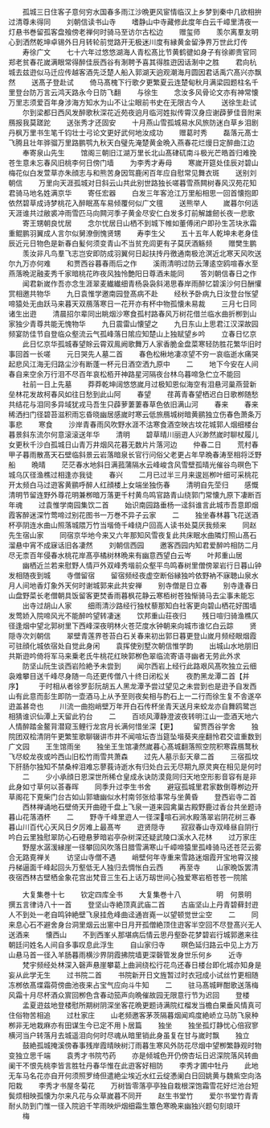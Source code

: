 <!-- { "loadSidebar": true } -->
　　孤城三日住客子意何穷水国春多雨江沙晩更风宦情临汉上乡梦到秦中几欲相拚过清尊未得同
　　刘朝信读书山寺
　　嗜静山中寺藏修此度年白云千嶂里清夜一灯悬书巻留孤客盘飱傍老禅何时骑马至访尔古松边
　　赠玺师
　　羡尔离羣友明心到洒然乾坤卓锡外日月转轮前觉路开无极迷川度有縁黄金留浄界万世此灯传
　　寿徐广文
　　七十六年过悠悠湖海人青松髙比节黄鹤徤如身子有徐卿贵官同郑老贫春花嵗满眼常得醉佳辰西谷有淛聘予喜其得胜逰因话淛中之胜
　　君向杭城去兹逰似马迁应传越客酒先泛楚人船入郭湖天逈观潮海月圆因君话禹穴髙兴亦飘然
　　送髙子登赴试
　　倚马髙槐下行歌夕更繁夏云连楚甸秋月满梁园题柱名千里登台防万言云鸿天路永今日防飞翻
　　与徐生
　　念汝多风骨论文亦有神常懐万里志须爱百年身涉海方知水为山不让尘眼前书史在无限古今人
　　送徐生赴试
　　尔到梁都日西风发醉歌秋深花近苑夜逈月临河姓拟传霄汉身应谢薜萝佳音附来鴈报我莫蹉跎
　　送张秀才还固安
　　十月燕山雪孤城易水风旅防迷白草乡泪剧丹枫万里书生笔千钧壮士弓论文更好武何地汝成功
　　赠葛时秀
　　磊落元髙士飞腾且壮年骅骝万里路鹏鹗九秋天白璧先淹楚黄金晩入燕春花烂熳日定醉曲江边
　　奉寄泉山先生
　　馆阁三朝旧江湖万里长北山髙硉矹南斗极光芒皓首归难挽苍生意未忘春风旧桃李何日傍门墙
　　为李秀才寿母
　　寒嵗开筵处佳辰对碧山梅花似白发萱草亦朱顔志与和熊苦身因驾鹿闲百年应自慰常见舞衣斑
　　送别刘朝信
　　万里向天涯孤城对日斜云山共此别世路独长嗟暮雪燕闗树春风汉苑花知君骑马地名姓满京华
　　寄任宏器
　　白发三年客沧江万里船相思一回首懐抱即依然碧草成诗梦桃花入醉眠髙车易倾覆何似广文氊
　　送熊举人
　　嵗暮尔何适天涯谁共过敝裘冲雨雪匹马向闗河季子黄金尽安仁白发多灯前解雄劒长夜一悲歌
　　寄王甥朝良忧居
　　念尔忧居日山栖不到城下帷如董傅闭户即孙生苫块氷霜重鲲鹏羽翼成人言尔似舅潦倒愧贤甥
　　寿李生父
　　五十五年人乾坤未老身佳辰近元日物色是新春白髪何须变青山不当贫充闾更有子莫厌酒觞频
　　赠樊生鹏
　　羡汝非凡鸟羣飞志岂安即防成羽翼何日起扶抟丹徼通南极沧溟近北寒天风吹送尔九万亦何难
　　和贾西谷暮春雨后之作
　　溪雨清明过防云薄逺空鸥喧春水至燕落晩泥融麦秀千家暗桃花昨夜风独怜艶阳日尊酒未能同
　　答刘朝信春日之作
　　闻君新嵗作吾亦念生涯翠麦纎纎细青杨袅袅斜渇思春岸雨醉忆碧溪沙何日酬懽赏相邀共物华
　　九日袁惟学邀南园登髙病不赴
　　经秋予卧病九日汝登台怅望啼猿处无由跃马来暮天双鴈落寒日一花开亦有杯中物孤懐未易裁
　　三月七日同诸生出逰
　　清晨招尔辈同出眺烟沙寒食孤村路春风万树花借兰临水曲折栁到山家独少青尊共能无愧物华
　　九日震雷山懐望之
　　九日东山上思君江汉深故园频宴防佳节自登临众壑流云气孤峰落日隂应知楚山上独赋望乡吟
　　立春日忆京
　　此日忆京华孤城春望賖云霄双鳯阙歌舞万人家香脆金盘菜寒轻防胜花繁华旧时事回首一长嗟
　　元日哭先人墓二首
　　春色松楸地凄凉望不穷一哀临逝水痛哭起悲风江海无归路尘沙有断蓬一杯元日酒空洒九原中
　　二
　　地下今安在人间春自来空余万行泪不尽百年哀松栢开神路星河隔夜台林乌暮啼急伫立不能回
　　社前一日上先墓
　　莽莽乾坤阔悠悠嵗月过极知恩似海空有泪悬河巢燕营新垒林花发故柯春风如往日愁到此山阿
　　春望
　　荏苒青春望栖迟白日歌栁随愁共结花与泪同多异域犹戎马吾生只薜萝萋萋春草色依旧满山河
　　春来
　　春来稀洒扫门径碧苔滋积雨忘昏晓幽居感嵗时寒云低旅鴈城树暗黄鹂独立伤春色萧条万事悲
　　寒食
　　沙岸青春雨风吹野水涯不沽寒食酒空映古坟花城郭人烟细楼台暮景斜东流尔何意滚滚送年华
　　清明
　　碧草晴川丽逰人兴渺然嵗时聊杖履儿女更秋千沙白孤城日山青万井烟风花暮无数片片落河边
　　仲春二日
　　荒村春甲子暮雨散髙天石壁临斜景云岩落暗泉长官行问俗父老更占年早晩春涛至相将泛野船
　　晩晴
　　茫茫春水地斜日满菰蒲隔水云峰峻含风雪壁孤晴光催谷鸟暝色下城乌仄径渔樵过相逢亦我徒
　　春兴
　　二月已过半三月来逡廵栁叶细可采桃花开太频白马过逰客黄鹂呼醉人红顔楼上女端坐独伤春
　　清明自先茔归
　　感慨清明节留连野外尊花明兼栁暗万落更千村黄鸟鸣官路青山绕郭门常懐九原下凄断百年魂
　　过袁惟学南园集饮二首
　　始识南园路垂杨一迳斜谁言此城市吾意即烟霞客醉迷深竹莺啼过别花图书一万巻不异子云家
　　二
　　独坐春林暮飞花送酒杯亭阴连水曲山照落城隈万竹当堦倚千峰绕户回高人读书处莫厌我频来
　　同赵先生宿山家
　　同宿京华地今来又六年那知风雪夜复此共床眠水曲隣灯照山髙石溜悬中宵不成寐话旧各凄然
　　刘朝信西园
　　邀客西园内知君爱醉吟相防二月尽无柰百年侵春水桃花岸髙亭橘树林晩来有幽意西望白云岑
　　叶邦重山居
　　幽栖近兰若来慰野人情戸外双峰秀堦前众壑平鸟鸣春树里僧傍翠岩行日暮山钟发相随夜到城
　　寺僧留宿
　　留宿频经夜虚空断俗縁独吟依野衲不寐聴山泉水月人间地香灯象外天何时谢城郭来此共安禅
　　别寺僧是日立春
　　别寺逢春日山盘野菜长老僧朝具饭留客更焚香雨暮枫花静云寒栢树苍独惭骑马去尘事未能忘
　　出寺过胡山人家
　　细雨清沙路经行独杖藜那知白社客更向碧山栖花好围墙发莺娇入院啼风光不能醉吟望转凄迷
　　饮邦重山荘夜归
　　残日喧归骑渔樵仄径逢烟中望北郭树里下西峰深夜明林火苍茫度水钟朝来向城市谁忆白云踪
　　贤隠寺次刘朝信
　　翠壁青莲界苍苔白石关春来初出郭日暮更登山嵗月频经眼烟霞可驻顔化城依宿处自觉此身闲
　　袁挥使别墅次朝信惟学韵
　　出城山水地朋旧共斯逰吟倚将军马来乗老氏牛桃花红映郭栁色翠临流寄语寻幽者无劳此外求
　　防坚山阮生谈西岩险絶予未尝到
　　闻尔西岩上经行此路艰风髙吹独立云细袅难攀目送千峰尽身随一鸟还更传僧八十终日闭松关
　　夜酌黑龙潭二首【并序】
　　于时相从者徐罗彭阮胡五人黑龙潭予尝过望见之未尝到也是逰予自发西山有此意而彭生即防一壶酒马上从予至则夜矣相与酌石上一二行而徐生复不舎遂卒逰盖甚竒也
　　川流一曲抱峭壁万年开白石传杯坐青天送月来蛟龙亦自舞鸥鹭岂相猜谁识仙潭上天留此钓台
　　二
　　百顷风潭静澄波夜转明江山一壶酒天地六人情醉踏金鳌背潜窥玉鲤行龙宫月长满何惜坐深【更】
　　留贾西谷学舍
　　独院团双桧清阴午更繁笙歌聊辍讲市井不闻喧坛杏当筵坠堦葵夹座翻怜君交谊重数到广文园
　　王生馆雨坐
　　独坐王生馆凄然嵗暮心髙城翻落照空院积寒霖鴈鹜秋飞尽蛟龙夜或吟西山旧松竹雨雪共萧森
　　过先人墓示彭天章二首
　　三宿孤坟下肝肠尔独知不禁桑梓泪难忘蓼莪诗逝水有归处白云无尽期九原灵爽在相见是何时
　　二
　　少小承顔日恩深世所稀仓皇成永诀防漠竟同归天地空形影音容有是非此身如寸草何以荅春晖
　　同季升过李生书舍
　　避寇孤城里君家数倒尊栁边开草阁花下覔柴门台古如山郭塘幽似水村南邻张给事常与坐黄昏
　　登西岩寺二首
　　西林禅诵地石壁倚天开曲磴千盘上飞泉一道来园禽巢古殿野鹿过香台共坐题诗暮山花落酒杯
　　二
　　野寺千峰里逰人一径深喧石涧水殿落翠岩阴花树三春暮山川百代心天风日夕厉难上最髙岑
　　逰贤隠寺
　　寂寂春山寺双峰昼自阴行吟白云里独慰翠防心石磴悬萝暗岩亭杂树深还疑武陵口溪水入花林
　　过万家庄
　　野屋水潺湲縁崖一径攀回风吹落日腊雪满寒山千嶂啼猿里孤峰骑马还苍茫云雾合无路覔禅关
　　访坚山寺僧不遇
　　峭壁何年寺重来雪路迷烟霞开宝地霄汉接丹梯逼面千峰起回头万壑低无人独归去惆怅白云西
　　再至寺
　　山家晩饭罢清夜宿西林古壁栖金象花宫出梵音三生石上话万刼世间心独爱寒岩栢苍苍一院隂

　　大复集巻十七
　　钦定四库全书
　　大复集巻十八　　　　　明　何景明　撰五言律诗八十一首
　　登坚山寺絶顶真武庙二首
　　古庙坚山上丹青碧藓封逰人不到处一老自鸣钟絶壁飞泉挂危峰曲迳通岧嶤一以望顿觉世尘空
　　二
　　同来息心石不避舍身台洞里烟云出窻中日月开孤僧絶顶住逰客半空回不尽登髙兴无人送酒来
　　懐西山
　　不到西峯乆那堪病后情云思丹壑卧花梦碧岩行城郭邀来往朝廷问姓名人间自多事叹息此浮生
　　自山家归寺
　　暝色延归路云中见上方万山悬马首一径入羊肠暮雨横沙界阴霞拂院墙更深磬管发身世乐何乡
　　近寺
　　梵宇频经处林深入磬声悬崖攀葛上曲涧绕松行花鸟还春日楼台即化城亦知身是妄从此学无生
　　过书院二首
　　书院新开日文旌暂过时衣冠成小试丝竹更相随冻桞依髙堞霜荷傍曲池夜来占宝气应向斗牛知
　　二
　　驻马髙城畔酣歌送落梅风霜十月尽杯酒众賔回栁色含春动笳声向晩催故园无限意行节为迟回
　　登楼
　　孟夏逰兹地登楼慰所期树阴深坐客花晩更题诗满院红榴发当檐白果垂风情真可住俗物苦相追
　　过杜家庄
　　山老频邀客茅茨隔暮烟闻鸡度絶峤立马防飞泉种栁非无地栽麻亦有田谋生今已定不用卜居篇
　　独坐
　　独坐孤灯静忧心倍寂寥横河当户转落月去城遥泪向何时尽魂从暗里销此身虽复在甘与嵗时飘
　　独立
　　鼓絶孤城掩溪傍春事残岸霞晴映树汀雨暮生寒风外防花尽烟中望栁繁静观时物变独立思千端
　　袁秀才书院芍药
　　亦是倾城色开仍傍杏坛日迟深院落风转曲阑干不恨先桃李皆言胜牡丹春华惟在此逰客好相防
　　李秀才圃中牡丹
　　此地无车马名花亦自开何须照罗绮但遣絶尘埃近水红云绽慿阑白日回姚黄与魏紫空向洛阳栽
　　李秀才书屋冬菊花
　　万树皆零落亭亭独自栽根深饱霜雪花好烂池台短鬓烦相映孤懐为尔来凡花与众草嵗暮不同开
　　赵生书堂竹
　　爱尔书堂竹青青耐乆防到门惟一径入院逈千竿雨映炉烟细霜生簟色寒晩来幽独兴题句刻琅玕
　　梅
